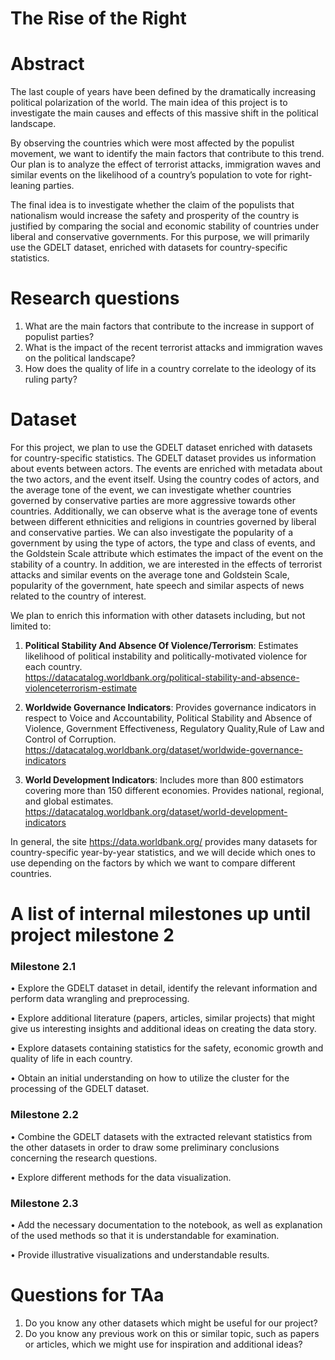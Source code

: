 # The Rise of the Right

# Abstract

The last couple of years have been defined by the dramatically increasing political polarization of the world. The main idea of this project is to investigate the main causes and effects of this massive shift in the political landscape.

By observing the countries which were most affected by the populist movement, we want to identify the main factors that contribute to this trend. Our plan is to analyze the effect of terrorist attacks, immigration waves and similar events on the likelihood of a country’s population to vote for right-leaning parties.

The final idea is to investigate whether the claim of the populists that nationalism would increase the safety and prosperity of the country is justified by comparing the social and economic stability of countries under liberal and conservative governments. For this purpose, we will primarily use the GDELT dataset, enriched with datasets for country-specific statistics. 

# Research questions
1. What are the main factors that contribute to the increase in support of populist parties?
2. What is the impact of the recent terrorist attacks and immigration waves on the political landscape?
3. How does the quality of life in a country correlate to the ideology of its ruling party?

# Dataset
For this project, we plan to use the GDELT dataset enriched with datasets for country-specific statistics. The GDELT dataset provides us information about events between actors. The events are enriched with metadata about the two actors, and the event itself. Using the country codes of actors, and the average tone of the event, we can investigate whether countries governed by conservative parties are more aggressive towards other countries. Additionally, we can observe what is the average tone of events between different ethnicities and religions in countries governed by liberal and conservative parties. We can also investigate the popularity of a government by using the type of actors, the type and class of events, and the Goldstein Scale attribute which estimates the impact of the event on the stability of a country.  In addition, we are interested in the effects of terrorist attacks and similar events on the average tone and Goldstein Scale, popularity of the government, hate speech and similar aspects of news related to the country of interest. 

We plan to enrich this information with other datasets including, but not limited to:

1. **Political Stability And Absence Of Violence/Terrorism**: Estimates likelihood of political instability and politically-motivated violence for each country.  
https://datacatalog.worldbank.org/political-stability-and-absence-violenceterrorism-estimate
  
2. **Worldwide Governance Indicators**: Provides governance indicators in respect to Voice and Accountability, Political Stability and Absence of Violence, Government Effectiveness, Regulatory Quality,Rule of Law and Control of Corruption.  
https://datacatalog.worldbank.org/dataset/worldwide-governance-indicators 

3. **World Development Indicators**: Includes more than 800 estimators covering more than 150 different economies. Provides national, regional, and global estimates.  
https://datacatalog.worldbank.org/dataset/world-development-indicators  

In general, the site https://data.worldbank.org/ provides many datasets for country-specific year-by-year statistics, and we will decide which ones to use depending on the factors by which we want to compare different countries. 

# A list of internal milestones up until project milestone 2
### Milestone 2.1
  • Explore the GDELT dataset in detail, identify the relevant information and perform data wrangling and preprocessing.
  
  • Explore additional literature (papers, articles, similar projects) that might give us interesting insights and additional ideas on creating the data story.
  
  • Explore datasets containing statistics for the safety, economic growth and quality of life in each country.
  
  • Obtain an initial understanding on how to utilize the cluster for the processing of the GDELT dataset.
### Milestone 2.2
  • Combine the GDELT datasets with the extracted relevant statistics from the other datasets in order to draw some preliminary conclusions concerning the research questions.
  
  • Explore different methods for the data visualization.
### Milestone 2.3
  • Add the necessary documentation to the notebook, as well as explanation of the used methods so that it is understandable for examination.
  
  • Provide illustrative visualizations and understandable results.

# Questions for TAa
1. Do you know any other datasets which might be useful for our project?
2. Do you know any previous work on this or similar topic, such as papers or articles, which we might use for inspiration and additional ideas?
